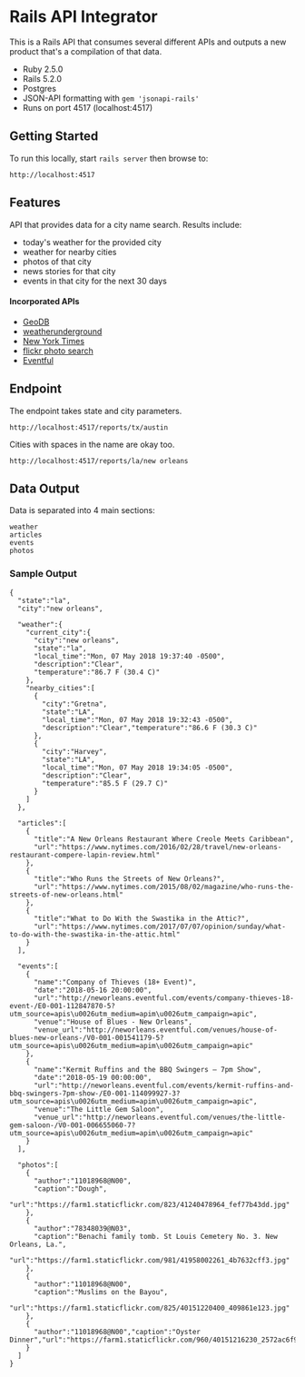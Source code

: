 # Rails API Integrator

This is a Rails API that consumes several different APIs and outputs a new product that's a compilation of that data.

* Ruby 2.5.0
* Rails 5.2.0
* Postgres
* JSON-API formatting with `gem 'jsonapi-rails'`
* Runs on port 4517 (localhost:4517)

## Getting Started

To run this locally, start `rails server` then browse to:

```
http://localhost:4517
```

## Features

API that provides data for a city name search. Results include:

  - today's weather for the provided city
  - weather for nearby cities
  - photos of that city
  - news stories for that city
  - events in that city for the next 30 days

#### Incorporated APIs

* [GeoDB](http://geodb-city-api.wirefreethought.com/docs/guides/getting-started/test-drive)
* [weatherunderground](https://www.wunderground.com/weather/api/d/docs?d=index)
* [New York Times](https://developer.nytimes.com/)
* [flickr photo search](https://www.flickr.com/services/api/)
* [Eventful](http://api.eventful.com/json/events/)

## Endpoint

The endpoint takes state and city parameters.

```
http://localhost:4517/reports/tx/austin
```

Cities with spaces in the name are okay too.

```
http://localhost:4517/reports/la/new orleans
```

## Data Output

Data is separated into 4 main sections:

```
weather
articles
events
photos
```

### Sample Output

```
{
  "state":"la",
  "city":"new orleans",

  "weather":{
    "current_city":{
      "city":"new orleans",
      "state":"la",
      "local_time":"Mon, 07 May 2018 19:37:40 -0500",
      "description":"Clear",
      "temperature":"86.7 F (30.4 C)"
    },
    "nearby_cities":[
      {
        "city":"Gretna",
        "state":"LA",
        "local_time":"Mon, 07 May 2018 19:32:43 -0500",
        "description":"Clear","temperature":"86.6 F (30.3 C)"
      },
      {
        "city":"Harvey",
        "state":"LA",
        "local_time":"Mon, 07 May 2018 19:34:05 -0500",
        "description":"Clear",
        "temperature":"85.5 F (29.7 C)"
      }
    ]
  },

  "articles":[
    {
      "title":"A New Orleans Restaurant Where Creole Meets Caribbean",
      "url":"https://www.nytimes.com/2016/02/28/travel/new-orleans-restaurant-compere-lapin-review.html"
    },
    {
      "title":"Who Runs the Streets of New Orleans?",
      "url":"https://www.nytimes.com/2015/08/02/magazine/who-runs-the-streets-of-new-orleans.html"
    },
    {
      "title":"What to Do With the Swastika in the Attic?",
      "url":"https://www.nytimes.com/2017/07/07/opinion/sunday/what-to-do-with-the-swastika-in-the-attic.html"
    }
  ],

  "events":[
    {
      "name":"Company of Thieves (18+ Event)",
      "date":"2018-05-16 20:00:00",
      "url":"http://neworleans.eventful.com/events/company-thieves-18-event-/E0-001-112847870-5?utm_source=apis\u0026utm_medium=apim\u0026utm_campaign=apic",
      "venue":"House of Blues - New Orleans",
      "venue_url":"http://neworleans.eventful.com/venues/house-of-blues-new-orleans-/V0-001-001541179-5?utm_source=apis\u0026utm_medium=apim\u0026utm_campaign=apic"
    },
    {
      "name":"Kermit Ruffins and the BBQ Swingers – 7pm Show",
      "date":"2018-05-19 00:00:00",
      "url":"http://neworleans.eventful.com/events/kermit-ruffins-and-bbq-swingers-7pm-show-/E0-001-114099927-3?utm_source=apis\u0026utm_medium=apim\u0026utm_campaign=apic",
      "venue":"The Little Gem Saloon",
      "venue_url":"http://neworleans.eventful.com/venues/the-little-gem-saloon-/V0-001-006655060-7?utm_source=apis\u0026utm_medium=apim\u0026utm_campaign=apic"
    }
  ],

  "photos":[
    {
      "author":"11018968@N00",
      "caption":"Dough",
      "url":"https://farm1.staticflickr.com/823/41240478964_fef77b43dd.jpg"
    },
    {
      "author":"78348039@N03",
      "caption":"Benachi family tomb. St Louis Cemetery No. 3. New Orleans, La.",
      "url":"https://farm1.staticflickr.com/981/41958002261_4b7632cff3.jpg"
    },
    {
      "author":"11018968@N00",
      "caption":"Muslims on the Bayou",
      "url":"https://farm1.staticflickr.com/825/40151220400_409861e123.jpg"
    },
    {
      "author":"11018968@N00","caption":"Oyster Dinner","url":"https://farm1.staticflickr.com/960/40151216230_2572ac6f95.jpg"
    }
  ]
}
```
